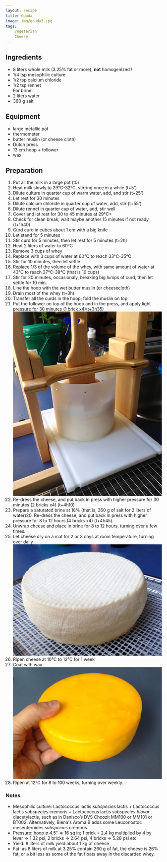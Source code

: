 ```yaml
---
layout: recipe
title: Gouda
image: img/gouda3.jpg  
tags:
    Vegetarian
    Cheese
---
```

## Ingredients
* 8 liters whole milk (3.25% fat or more), __not__ homogenized !
* 1/4 tsp mesophilic culture
* 1/2 tsp calcium chloride
* 1/2 tsp rennet   
For brine:       
* 2 liters water   
* 360 g salt   

## Equipment
* large metallic pot
* thermometer
* butter muslin (or cheese cloth)
* Dutch press
* 13 cm hoop + follower
* wax

## Preparation
1. Put all the milk in a large pot (t0)
2. Heat milk slowly to 29°C-32°C, stirring once in a while (t+5')
2. Dilute culture in quarter cup of warm water, add, and stir (t+25')
3. Let rest for 30 minutes
4. Dilute calcium chloride in quarter cup of water, add, stir (t+55')
5. Dilute rennet in quarter cup of water, add, stir well
6. Cover and let rest for 30 to 45 minutes at 29°C+ 
7. Check for clean break; wait maybe another 15 minutes if not ready (t+1h40)
8. Curd curd in cubes about 1 cm with a big knife
9. Let stand for 5 minutes
9. Stir curd for 5 minutes, then let rest for 5 minutes (t+2h)
10. Heat 2 liters of water to 60°C
11. Remove 3 cups of whey
12. Replace with 3 cups of water at 60°C to reach 33°C-35°C
13. Stir for 10 minutes, then let settle
14. Replace 1/3 of the volume of the whey, with same amount of water at 43°C to reach 37°C-39°C (that is 10 cups)
15. Stir for 20 minutes, occasionaly, breaking big lumps of curd, then let settle for 10 min.
16. Line the hoop with the wet butter muslin (or cheesecloth)
17. Drain most of the whey (t+3h) 
18. Transfer all the curds in the hoop; fold the muslin on top 
19. Put the follower on top of the hoop and in the press, and apply light pressure for 30 minutes (1 brick x4)(t+3h35)   
![image](img/gouda2.jpg) 
20. Re-dress the cheese, and put back in press with higher pressure for 30 minutes (2 bricks x4)  (t+4h10)
21. Prepare a saturated brine at 18% (that is, 360 g of salt for 2 liters of water)20. Re-dress the cheese, and put back in press with higher pressure for 8 to 12 hours (4 bricks x4)  (t+4h45).   
22. Unwrap cheese and place in brine for 8 to 12 hours, turning over a few times.
23. Let cheese dry on a mat for 2 or 3 days at room temperature, turning over daily      
![image](img/gouda3.jpg) 
24. Ripen cheese at 10°C to 12°C for 1 week
25. Coat with wax   
![image](img/gouda1.jpg) 
26. Ripen at 12°C for 8 to 100 weeks, turning over weekly.

### Notes   
* Mesophilic culture: Lactococcus lactis *subspecies* lactis + Lactococcus lactis *subspecies* cremoris + Lactococcus lactis *subspecies biovar* diacetylactis, such as in Danisco’s DVS Choozit MM100 or MM101 or BT002. Alternatively, Biena's Aroma B adds some Leuconostoc mesenteroides *subspecies* cremoris.      
* Pressure: hoop ∅ 4.5" => 16 sq in; 1 brick = 2.4 kg multiplied by 4 by lever => 1.32 psi; 2 bricks => 2.64 psi, 4 bricks => 5.28 psi etc   
* Yield: 8 liters of milk yield about 1 kg of cheese   
* Fat: as 8 liters of milk at 3.25% contain 260 g of fat, the cheese is 26% fat, or a bit less as some of the fat floats away in the discarded whey.   